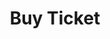 ---
layout   : blocks/page-component
component: blocks/get-your-ticket.html
title    : Buy Ticket
---